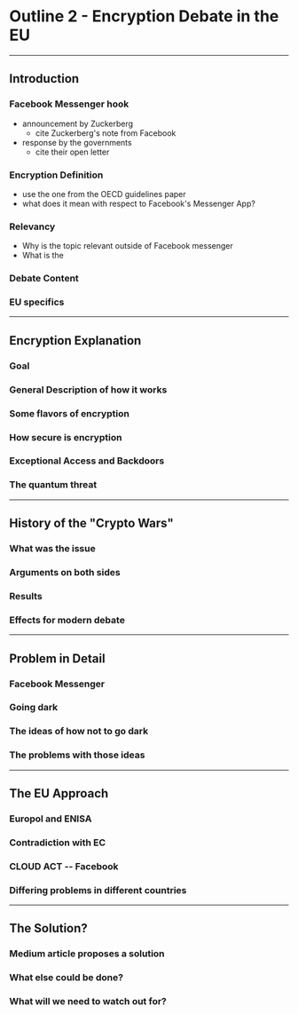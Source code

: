 # Outline 2 - Encryption Debate in the EU

----------

## Introduction

### Facebook Messenger hook

- announcement by Zuckerberg
    - cite Zuckerberg's note from Facebook
- response by the governments
    - cite their open letter

### Encryption Definition

- use the one from the OECD guidelines paper
- what does it mean with respect to Facebook's Messenger App?

### Relevancy

- Why is the topic relevant outside of Facebook messenger
- What is the 

### Debate Content

### EU specifics

----------

## Encryption Explanation

### Goal

### General Description of how it works

### Some flavors of encryption

### How secure is encryption

### Exceptional Access and Backdoors

### The quantum threat

----------

## History of the "Crypto Wars"

### What was the issue

### Arguments on both sides

### Results

### Effects for modern debate

----------

## Problem in Detail

### Facebook Messenger 

### Going dark

### The ideas of how not to go dark

### The problems with those ideas

----------

## The EU Approach

### Europol and ENISA

### Contradiction with EC

### CLOUD ACT -- Facebook

### Differing problems in different countries

----------

## The Solution?

### Medium article proposes a solution

### What else could be done?

### What will we need to watch out for?
